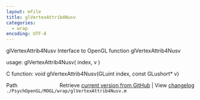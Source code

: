 ```yaml
---
layout: mfile
title: glVertexAttrib4Nusv
categories:
  - wrap
encoding: UTF-8
---
```


glVertexAttrib4Nusv  Interface to OpenGL function glVertexAttrib4Nusv

usage:  glVertexAttrib4Nusv\( index, v \)

C function:  void glVertexAttrib4Nusv\(GLuint index, const GLushort\* v\)


<div class="code_header" style="text-align:right;">
  <span style="float:left;">Path&nbsp;&nbsp;</span> <span class="counter">Retrieve <a href=
  "https://raw.github.com/Psychtoolbox-3/Psychtoolbox-3/beta/./PsychOpenGL/MOGL/wrap/glVertexAttrib4Nusv.m">current version from GitHub</a> | View <a href=
  "https://github.com/Psychtoolbox-3/Psychtoolbox-3/commits/beta/./PsychOpenGL/MOGL/wrap/glVertexAttrib4Nusv.m">changelog</a></span>
</div>
<div class="code">
  <code>./PsychOpenGL/MOGL/wrap/glVertexAttrib4Nusv.m</code>
</div>
